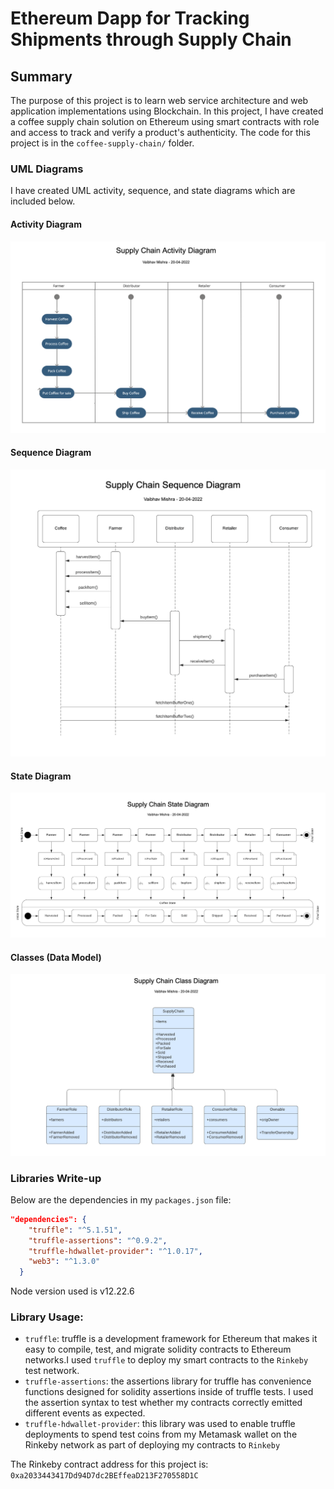 # Ethereum Dapp for Tracking Shipments through Supply Chain


## Summary
The purpose of this project is to learn web service architecture and web application implementations using Blockchain.  In this project, I have created a coffee supply chain solution on Ethereum using smart contracts with role and access  to track and verify a product's authenticity.  The code for this project is in the `coffee-supply-chain/` folder.




### UML Diagrams
I have created UML activity, sequence, and state diagrams which are included below.

#### Activity Diagram
![Activity Diagram](images/uml/activity_diagram.png)

#### Sequence Diagram
![Sequence Diagram](images/uml/sequence_diagram.png)

#### State Diagram
![State Diagram](images/uml/state_diagram.png)

#### Classes (Data Model)
![Classes Diagram](images/uml/class_diagram.png)

### Libraries Write-up
Below are the dependencies in my `packages.json` file:
```json
"dependencies": {
    "truffle": "^5.1.51",
    "truffle-assertions": "^0.9.2",
    "truffle-hdwallet-provider": "^1.0.17",
    "web3": "^1.3.0"
  }
```

Node version used is v12.22.6

### Library Usage:
- `truffle`: truffle is a development framework for Ethereum that makes it easy to compile, test, and migrate solidity contracts to Ethereum networks.I used `truffle` to deploy my smart contracts to the `Rinkeby` test network.
- `truffle-assertions`: the assertions library for truffle has convenience functions designed for solidity assertions inside of truffle tests.  I used the assertion syntax to test whether my contracts correctly emitted different events as expected.
- `truffle-hdwallet-provider`: this library was used to enable  truffle deployments to spend test coins from my Metamask wallet on the Rinkeby network as part of deploying my contracts to `Rinkeby`


The Rinkeby contract address for this project is: `0xa2033443417Dd94D7dc2BEffeaD213F270558D1C`